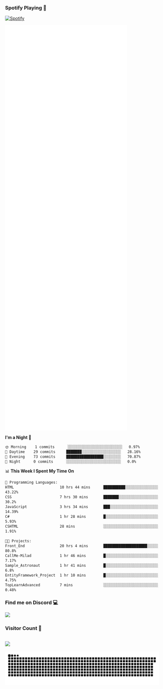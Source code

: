 ### Spotify Playing 🎵
[![Spotify](https://spotify-livestats-callme-milad.vercel.app/api/spotify)](https://open.spotify.com/user/314mrt6dxn5cqoxklh3thbwlr6by)

<img align="center" src="/github-metrics.svg" alt="Metrics" width="400">

<!--START_SECTION:waka-->
**I'm a Night 🦉** 

```text
🌞 Morning    1 commits      ░░░░░░░░░░░░░░░░░░░░░░░░░   0.97% 
🌆 Daytime    29 commits     ███████░░░░░░░░░░░░░░░░░░   28.16% 
🌃 Evening    73 commits     █████████████████░░░░░░░░   70.87% 
🌙 Night      0 commits      ░░░░░░░░░░░░░░░░░░░░░░░░░   0.0%

```


📊 **This Week I Spent My Time On** 

```text
💬 Programming Languages: 
HTML                     10 hrs 44 mins      ██████████░░░░░░░░░░░░░░░   43.22% 
CSS                      7 hrs 30 mins       ███████░░░░░░░░░░░░░░░░░░   30.2% 
JavaScript               3 hrs 34 mins       ███░░░░░░░░░░░░░░░░░░░░░░   14.39% 
C#                       1 hr 28 mins        █░░░░░░░░░░░░░░░░░░░░░░░░   5.93% 
CSHTML                   28 mins             ░░░░░░░░░░░░░░░░░░░░░░░░░   1.91%

🐱‍💻 Projects: 
Front_End                20 hrs 4 mins       ████████████████████░░░░░   80.8% 
CallMe-Milad             1 hr 46 mins        █░░░░░░░░░░░░░░░░░░░░░░░░   7.17% 
Sample_Astronaut         1 hr 41 mins        █░░░░░░░░░░░░░░░░░░░░░░░░   6.8% 
EntityFramework_Project  1 hr 10 mins        █░░░░░░░░░░░░░░░░░░░░░░░░   4.75% 
TopLearnAdvanced         7 mins              ░░░░░░░░░░░░░░░░░░░░░░░░░   0.48%

```


<!--END_SECTION:waka-->

### Find me on Discord 💻
<a href="https://discord.gg/t4DwTxa8KA" rel="nofollow"> 
  <img src="https://discord.c99.nl/widget/theme-3/977957889358573609.png" data-canonical-src="https://discord.c99.nl/widget/theme-3/977957889358573609.png" style="max-width: 100%;"></a>

### Visitor Count 🔢
<p align="left"> 
  <br>
  <img src="https://profile-counter.glitch.me/callme-devil/count.svg" />
</p>

<img src="https://github.com/callme-devil/callme-devil/blob/output/github-contribution-grid-snake.svg" alt="snake" style="max-width: 100%;">
